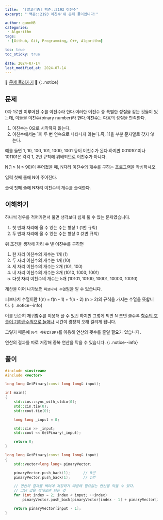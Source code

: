 ```yaml
---
title:  "[알고리즘] 백준::2193 이친수"
excerpt: "'백준::2193 이친수'위 문제 풀이입니다!"

author: gunnHB
categories: 
 - Algorithm
tags: 
 - [Github, Git, Programming, C++, Algorithm]

toc: true
toc_sticky: true
 
date: 2024-07-14
last_modified_at: 2024-07-14
---
```


🔔 [문제 풀러가기](https://www.acmicpc.net/problem/2193) 🔔
{: .notice}

## 문제
0과 1로만 이루어진 수를 이진수라 한다.이러한 이진수 중 특별한 성질을 갖는 것들이 있는데, 이들을 이친수(pinary number)라 한다.이친수는 다음의 성질을 만족한다.

1. 이친수는 0으로 시작하지 않는다.
2. 이친수에서는 1이 두 번 연속으로 나타나지 않는다.즉, 11을 부분 문자열로 갖지 않는다.

예를 들면 1, 10, 100, 101, 1000, 1001 등이 이친수가 된다.하지만 0010101이나 101101은 각각 1, 2번 규칙에 위배되므로 이친수가 아니다.

N(1 ≤ N ≤ 90)이 주어졌을 때, N자리 이친수의 개수를 구하는 프로그램을 작성하시오.

입력
첫째 줄에 N이 주어진다.

출력
첫째 줄에 N자리 이친수의 개수를 출력한다.

## 이해하기
하나씩 경우를 적어가면서 풀면 생각보다 쉽게 풀 수 있는 문제였습니다. 

1. 첫 번째 자리에 올 수 있는 수는 항상 1 (1번 규칙)
2. 두 번째 자리에 올 수 있는 수는 항상 0 (2번 규칙)

위 조건을 생각해 자리 수 별 이친수를 구하면

1. 한 자리 이친수의 개수는 1개 (1)
2. 두 자리 이친수의 개수는 1개 (10)
3. 세 자리 이친수의 개수는 2개 (101, 100)
4. 네 자리 이친수의 개수는 3개 (1010, 1000, 1001)
5. 다섯 자리 이친수의 개수는 5개 (10101, 10100, 10001, 10000, 10010)

계산을 이어 나가보면 `피보나치 수열`임을 알 수 있습니다.

피보나치 수열이란 f(n) = f(n - 1) + f(n - 2) (n > 2)의 규칙을 가지는 수열을 뜻합니다.
{: .notice--info}

이를 단순히 재귀함수를 이용해 풀 수 있긴 하지만 그렇게 되면 N 크면 클수록
<u>함수의 호출이 기하급수적으로 늘어나</u> 시간이 굉장히 오래 걸리게 됩니다.

그렇기 때문에 `동적 계획법(DP)`를 이용해 연산의 횟수를 줄일 필요가 있습니다.

연산의 결과를 따로 저장해 중복 연산을 막을 수 있습니다.
{: .notice--info}

## 풀이
```c++
#include <iostream>
#include <vector>

long long GetPinary(const long long& input);

int main()
{
	std::ios::sync_with_stdio(0);
	std::cin.tie(0);
	std::cout.tie(0);

	long long _input = 0;

	std::cin >> _input;
	std::cout << GetPinary(_input);

	return 0;
}

long long GetPinary(const long long& input)
{
	std::vector<long long> pinaryVector;

	pinaryVector.push_back(1);		// 0번
	pinaryVector.push_back(1);		// 1번

    // 연산의 결과를 벡터에 저장하기 때문에 필요없는 연산을 막을 수 있다.
    // 그냥 값을 꺼내오면 되는 것
	for (int index = 2; index < input; ++index)
		pinaryVector.push_back(pinaryVector[index - 1] + pinaryVector[index - 2]);

	return pinaryVector[input - 1];
}
```